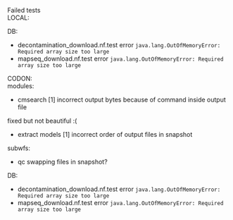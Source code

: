 Failed tests \
LOCAL:

DB:
- decontamination_download.nf.test
error
```java.lang.OutOfMemoryError: Required array size too large```
- mapseq_download.nf.test
error
```java.lang.OutOfMemoryError: Required array size too large```

CODON: \
modules:
- cmsearch [1] incorrect output bytes because of command inside output file

fixed but not beautiful :(
- extract models [1] incorrect order of output files in snapshot

subwfs: 
- qc swapping files in snapshot?

DB:

- decontamination_download.nf.test 
error 
```java.lang.OutOfMemoryError: Required array size too large```
- mapseq_download.nf.test 
error 
```java.lang.OutOfMemoryError: Required array size too large```